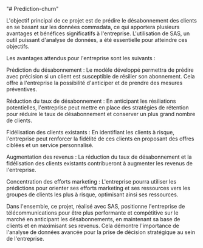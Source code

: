 "# Prediction-churn" 


L'objectif principal de ce projet est de prédire le désabonnement des clients en se basant sur les données commsdata, ce qui apportera plusieurs avantages et bénéfices significatifs à l'entreprise. L'utilisation de SAS, un outil puissant d'analyse de données, a été essentielle pour atteindre ces objectifs.

Les avantages attendus pour l'entreprise sont les suivants :

Prédiction du désabonnement : Le modèle développé permettra de prédire avec précision si un client est susceptible de résilier son abonnement. Cela offre à l'entreprise la possibilité d'anticiper et de prendre des mesures préventives.

Réduction du taux de désabonnement : En anticipant les résiliations potentielles, l'entreprise peut mettre en place des stratégies de rétention pour réduire le taux de désabonnement et conserver un plus grand nombre de clients.

Fidélisation des clients existants : En identifiant les clients à risque, l'entreprise peut renforcer la fidélité de ces clients en proposant des offres ciblées et un service personnalisé.

Augmentation des revenus : La réduction du taux de désabonnement et la fidélisation des clients existants contribueront à augmenter les revenus de l'entreprise.

Concentration des efforts marketing : L'entreprise pourra utiliser les prédictions pour orienter ses efforts marketing et ses ressources vers les groupes de clients les plus à risque, optimisant ainsi ses ressources.

Dans l'ensemble, ce projet, réalisé avec SAS, positionne l'entreprise de télécommunications pour être plus performante et compétitive sur le marché en anticipant les désabonnements, en maintenant sa base de clients et en maximisant ses revenus. Cela démontre l'importance de l'analyse de données avancée pour la prise de décision stratégique au sein de l'entreprise.
